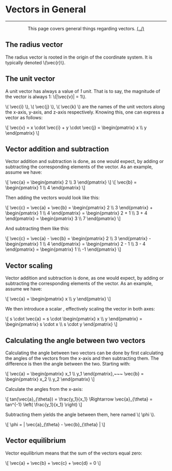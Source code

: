 # Vectors in General

---

<center>
<p>This page covers general things regarding vectors. <a href="../../Home.html">(../)</a></p>
</center>

## The radius vector

The radius vector is rooted in the origin of the coordinate system. It is typically denoted \\(\vec{r}\\).

## The unit vector

A unit vector has always a value of _1 unit_. That is to say, the magnitude of the vector is always 1: \\(|\vec{v}| = 1\\).

\\( \vec{i} \\), \\( \vec{j} \\), \\( \vec{k} \\) are the names of the unit vectors along the x-axis, y-axis, and z-axis respectively. Knowing this, one can express a vector as follows:

\\[ \vec{v} = x \cdot \vec{i} + y \cdot \vec{j} = \begin{pmatrix} x \\\ y \end{pmatrix} \\]

## Vector addition and subtraction

Vector addition and subtraction is done, as one would expect, by adding or subtracting the corresponding elements of the vector. As an example, assume we have:

\\[ \vec{a} = \begin{pmatrix} 2 \\\ 3 \end{pmatrix} \\]
\\[ \vec{b} = \begin{pmatrix} 1 \\\ 4 \end{pmatrix} \\]

Then adding the vectors would look like this:

\\[
\vec{c} = 
\vec{a} + \vec{b} = 
\begin{pmatrix} 2 \\\ 3 \end{pmatrix} + \begin{pmatrix} 1 \\\ 4 \end{pmatrix} = 
\begin{pmatrix} 2 + 1 \\\ 3 + 4 \end{pmatrix} = 
\begin{pmatrix} 3 \\\ 7 \end{pmatrix}
\\]

And subtracting them like this:

\\[
\vec{c} = 
\vec{a} - \vec{b} = 
\begin{pmatrix} 2 \\\ 3 \end{pmatrix} - \begin{pmatrix} 1 \\\ 4 \end{pmatrix} = 
\begin{pmatrix} 2 - 1 \\\ 3 - 4 \end{pmatrix} = 
\begin{pmatrix} 1 \\\ -1 \end{pmatrix}
\\]

## Vector scaling

Vector addition and subtraction is done, as one would expect, by adding or subtracting the corresponding elements of the vector. As an example, assume we have:

\\[ \vec{a} = \begin{pmatrix} x \\\ y \end{pmatrix} \\] 

We then introduce a scalar , effectively scaling the vector in both axes:

\\[ 
s \cdot \vec{a} = 
s \cdot \begin{pmatrix} x \\\ y \end{pmatrix} =
\begin{pmatrix} s \cdot x \\\ s \cdot y \end{pmatrix}
\\]

## Calculating the angle between two vectors

Calculating the angle between two vectors can be done by first calculating the angles of the vectors from the x-axis and then subtracting them. The difference is then the angle between the two. Starting with:

\\[ 
\vec{a} =
\begin{pmatrix} x_1 \\\ y_1 \end{pmatrix},~~~
\vec{b} =
\begin{pmatrix} x_2 \\\ y_2 \end{pmatrix}
\\]

Calculate the angles from the x-axis:

\\[
tan(\vec{a}\_{\theta}) = \frac{y_1}{x_1} \Rightarrow
\vec{a}\_{\theta} = 
tan^{-1} \left( \frac{y_1}{x_1} \right)
\\]

Subtracting them yields the angle between them, here named \\( \phi \\).

\\[
\phi = | \vec{a}\_{\theta} - \vec{b}\_{\theta} |
\\]

## Vector equilibrium

Vector equilibrium means that the sum of the vectors equal zero:

\\[ \vec{a} + \vec{b} + \vec{c} + \vec{d} = 0 \\]

